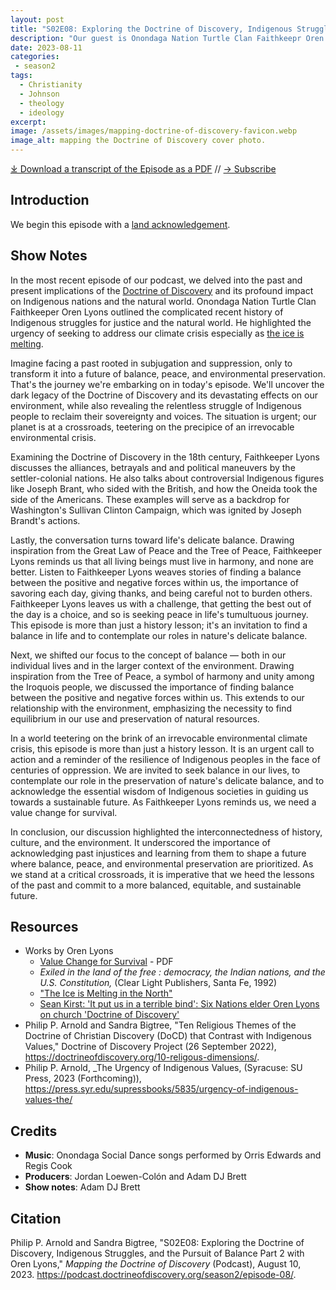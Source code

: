 ```yaml
---
layout: post
title: "S02E08: Exploring the Doctrine of Discovery, Indigenous Struggles, and the Pursuit of Balance Part 2 with Oren Lyons"
description: "Our guest is Onondaga Nation Turtle Clan Faithkeepr Oren Lyons."
date: 2023-08-11
categories: 
 - season2
tags: 
  - Christianity
  - Johnson
  - theology
  - ideology
excerpt: 
image: /assets/images/mapping-doctrine-of-discovery-favicon.webp
image_alt: mapping the Doctrine of Discovery cover photo.
---
```


<div id="buzzsprout-player-13285222"></div><script src="https://www.buzzsprout.com/1926214/13285222-s02e08-exploring-the-doctrine-of-discovery-indigenous-struggles-and-the-pursuit-of-balance-part-2-with-oren-lyons.js?container_id=buzzsprout-player-13285222&player=small" type="text/javascript" charset="utf-8"></script>

[⤓ Download a transcript of the Episode as a PDF](/assets/pdfs/S02E08-Exploring-Doctrine-of-Discovery-Indigenous-Struggles-Pursuit-of-Balance-Part-2-TRANSCRIPT.pdf) // [→ Subscribe](/subscribe/)

## Introduction
We begin this episode with a [land acknowledgement](https://podcast.doctrineofdiscovery.org/land/).

## Show Notes

In the most recent episode of our podcast, we delved into the past and present implications of the [Doctrine of Discovery](https://doctrineofdiscovery.org/what-is-the-doctrine-of-discovery/) and its profound impact on Indigenous nations and the natural world. Onondaga Nation Turtle Clan Faithkeeper Oren Lyons outlined the complicated recent history of Indigenous struggles for justice and the natural world. He highlighted the urgency of seeking to address our climate crisis especially as [the ice is melting](https://www.peacecouncil.net/NOON/articles/pnl732icemelting.html).

Imagine facing a past rooted in subjugation and suppression, only to transform it into a future of balance, peace, and environmental preservation. That's the journey we're embarking on in today's episode. We'll uncover the dark legacy of the Doctrine of Discovery and its devastating effects on our environment, while also revealing the relentless struggle of Indigenous people to reclaim their sovereignty and voices. The situation is urgent; our planet is at a crossroads, teetering on the precipice of an irrevocable environmental crisis.

Examining the Doctrine of Discovery in the 18th century, Faithkeeper Lyons discusses the alliances, betrayals and and political maneuvers by the settler-colonial nations. He also talks about controversial Indigenous figures like Joseph Brant, who sided with the British, and how the Oneida took the side of the Americans.  These examples will serve as a backdrop for  Washington's Sullivan Clinton Campaign, which was ignited by Joseph Brandt's actions. 

Lastly, the conversation turns toward life's delicate balance. Drawing inspiration from the Great Law of Peace and the Tree of Peace, Faithkeeper Lyons reminds us that all living beings must live in harmony, and none are better.  Listen to Faithkeeper Lyons weaves stories of finding a balance between the positive and negative forces within us, the importance of savoring each day, giving thanks, and being careful not to burden others. Faithkeeper Lyons leaves us with a challenge, that getting the best out of the day is a choice, and so is seeking peace in life's tumultuous journey. This episode is more than just a history lesson; it's an invitation to find a balance in life and to contemplate our roles in nature's delicate balance.

Next, we shifted our focus to the concept of balance &mdash; both in our individual lives and in the larger context of the environment. Drawing inspiration from the Tree of Peace, a symbol of harmony and unity among the Iroquois people, we discussed the importance of finding balance between the positive and negative forces within us. This extends to our relationship with the environment, emphasizing the necessity to find equilibrium in our use and preservation of natural resources.

In a world teetering on the brink of an irrevocable environmental climate crisis, this episode is more than just a history lesson. It is an urgent call to action and a reminder of the resilience of Indigenous peoples in the face of centuries of oppression. We are invited to seek balance in our lives, to contemplate our role in the preservation of nature's delicate balance, and to acknowledge the essential wisdom of Indigenous societies in guiding us towards a sustainable future. As Faithkeeper Lyons reminds us, we need a value change for survival.

In conclusion, our discussion highlighted the interconnectedness of history, culture, and the environment. It underscored the importance of acknowledging past injustices and learning from them to shape a future where balance, peace, and environmental preservation are prioritized. As we stand at a critical crossroads, it is imperative that we heed the lessons of the past and commit to a more balanced, equitable, and sustainable future.

## Resources
- Works by Oren Lyons
  - [Value Change for Survival](https://aila.ngo/wp-content/uploads/2023/02/Value_Change_for_Survival.pdf) - PDF
  - *Exiled in the land of the free : democracy, the Indian nations, and the U.S. Constitution,* (Clear Light Publishers, Santa Fe, 1992)
  - ["The Ice is Melting in the North"](https://www.peacecouncil.net/NOON/articles/pnl732icemelting.html)
  - [Sean Kirst: 'It put us in a terrible bind': Six Nations elder Oren Lyons on church 'Doctrine of Discovery'](https://buffalonews.com/news/local/oren-lyons-six-nations-doctrine-of-discovery-roman-catholic-church-pope-francis/article_27372d56-d090-11ed-9d2c-ebf7f3aec330.html)
- Philip P. Arnold and Sandra Bigtree, "Ten Religious Themes of the Doctrine of Christian Discovery (DoCD) that Contrast with Indigenous Values," Doctrine of Discovery Project (26 September 2022), <https://doctrineofdiscovery.org/10-religous-dimensions/>.
- Philip P. Arnold, _The Urgency of Indigenous Values, (Syracuse: SU Press, 2023 (Forthcoming)), <https://press.syr.edu/supressbooks/5835/urgency-of-indigenous-values-the/>

## Credits

- **Music**: Onondaga Social Dance songs performed by Orris Edwards and Regis Cook
- **Producers**: Jordan Loewen-Colón and Adam DJ Brett
- **Show notes**: Adam DJ Brett

## Citation

Philip P. Arnold and Sandra Bigtree, "S02E08: Exploring the Doctrine of Discovery, Indigenous Struggles, and the Pursuit of Balance Part 2 with Oren Lyons," _Mapping the Doctrine of Discovery_ (Podcast), August 10, 2023. <https://podcast.doctrineofdiscovery.org/season2/episode-08/>.

